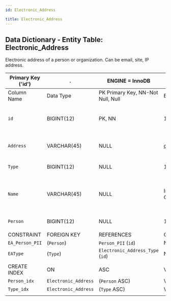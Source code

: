 ```yaml
---
id: Electronic_Address

title: Electronic_Address
---
```


## Data Dictionary - Entity Table: Electronic_Address

Electronic address of a person or organization. 
Can be email, site, IP address.

| Primary Key ('id')|.|ENGINE = InnoDB|.|.|
|---|---|---|---|---|
|Column Name|Data Type|PK Primary Key, NN-Not Null, Null|Example|Comments|
||
|`id`|BIGINT(12)|PK, NN|1|PrimaryKey-ID, Not Null (auto creates)|
|`Address`|VARCHAR(45)|NULL|client@glue.com|the e-address upto 45 characters|
|`Type`|BIGINT(12)|NULL|1|Type id of the address|
|`Name`|VARCHAR(45)|NULL|Information Center|In case of email address can represent sender name|
|`Person`|BIGINT(12)|NULL|1|ID of Preson PII record|
||
|CONSTRAINT|FOREIGN KEY|REFERENCES|ON DELETE|ON UPDATE|
|`EA_Person_PII`|(`Person`)|`Person_PII` (`id`)|NO ACTION|NO ACTION|
|`EAType`|(`Type`)| `Electronic_Address_Type` (`id`)| NO ACTION|NO ACTION|
||
|CREATE INDEX|ON|ASC|VISABLE|.|
|`Person_idx`|`Electronic_Address`|(`Person` ASC)|VISIBLE|.|
|`Type_idx`|`Electronic_Address`|(`Type` ASC)|VISIBLE|.|
||